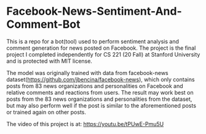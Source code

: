 # Facebook-News-Sentiment-And-Comment-Bot
This is a repo for a bot(tool) used to perform sentiment analysis and comment generation for news posted on Facebook. The project is the final project I completed independently for CS 221 (20 Fall) at Stanford University and is protected with MIT license.

The model was originally trained with data from facebook-news dataset(https://github.com/jbencina/facebook-news), which only contains posts from 83 news organizations and personalities on Facebook and relative comments and reactions from users. The result may work best on posts from the 83 news organizations and personalities from the dataset, but may also perform well if the post is similar to the aforementioned posts or trained again on other posts.

The video of this project is at: https://youtu.be/tPUwE-Pmu5U
